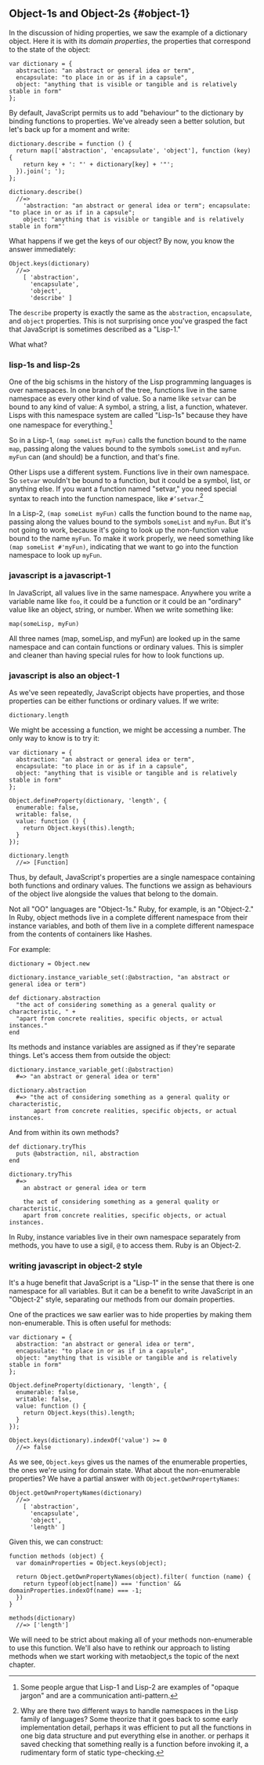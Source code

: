 ## Object-1s and Object-2s {#object-1}

In the discussion of hiding properties, we saw the example of a dictionary object. Here it is with its *domain properties*, the properties that correspond to the state of the object:

    var dictionary = {
      abstraction: "an abstract or general idea or term",
      encapsulate: "to place in or as if in a capsule",
      object: "anything that is visible or tangible and is relatively stable in form"
    };

By default, JavaScript permits us to add "behaviour" to the dictionary by binding functions to properties. We've already seen a better solution, but let's back up for a moment and write:

    dictionary.describe = function () {
      return map(['abstraction', 'encapsulate', 'object'], function (key) {
        return key + ': "' + dictionary[key] + '"';
      }).join('; ');
    };

    dictionary.describe()
      //=>
        'abstraction: "an abstract or general idea or term"; encapsulate: "to place in or as if in a capsule";
        object: "anything that is visible or tangible and is relatively stable in form"'

What happens if we get the keys of our object? By now, you know the answer immediately:

    Object.keys(dictionary)
      //=>
        [ 'abstraction',
          'encapsulate',
          'object',
          'describe' ]

The `describe` property is exactly the same as the `abstraction`, `encapsulate`, and `object` properties. This is not surprising once you've grasped the fact that JavaScript is sometimes described as a "Lisp-1."

What what?

### lisp-1s and lisp-2s

One of the big schisms in the history of the Lisp programming languages is over namespaces. In one branch of the tree, functions live in the same namespace as every other kind of value. So a name like `setvar` can be bound to any kind of value: A symbol, a string, a list, a function, whatever. Lisps with this namespace system are called "Lisp-1s" because they have one namespace for everything.[^jargon]

So in a Lisp-1, `(map someList myFun)` calls the function bound to the name `map`, passing along the values bound to the symbols `someList` and `myFun`. `myFun` can (and should) be a function, and that's fine.

[^jargon]: Some people argue that Lisp-1 and Lisp-2 are examples of "opaque jargon" and are a communication anti-pattern.

Other Lisps use a different system. Functions live in their own namespace. So `setvar` wouldn't be bound to a function, but it could be a symbol, list, or anything else. If you want a function named "setvar," you need special syntax to reach into the function namespace, like `#’setvar`.[^why]

In a Lisp-2, `(map someList myFun)` calls the function bound to the name `map`, passing along the values bound to the symbols `someList` and `myFun`. But it's not going to work, because it's going to look up the non-function value bound to the name `myFun`. To make it work properly, we need something like `(map someList #'myFun)`, indicating that we want to go into the function namespace to look up `myFun`.

[^why]: Why are there two different ways to handle namespaces in the Lisp family of languages? Some theorize that it goes back to some early implementation detail, perhaps it was efficient to put all the functions in one big data structure and put everything else in another. or perhaps it saved checking that something really is a function before invoking it, a rudimentary form of static type-checking.

### javascript is a javascript-1

In JavaScript, all values live in the same namespace. Anywhere you write a variable name like `foo`, it could be a function or it could be an "ordinary" value like an object, string, or number. When we write something like:

    map(someLisp, myFun)

All three names (map, someLisp, and myFun) are looked up in the same namespace and can contain functions or ordinary values. This is simpler and cleaner than having special rules for how to look functions up.

### javascript is also an object-1

As we've seen repeatedly, JavaScript objects have properties, and those properties can be either functions or ordinary values. If we write:

    dictionary.length

We might be accessing a function, we might be accessing a number. The only way to know is to try it:

    var dictionary = {
      abstraction: "an abstract or general idea or term",
      encapsulate: "to place in or as if in a capsule",
      object: "anything that is visible or tangible and is relatively stable in form"
    };

    Object.defineProperty(dictionary, 'length', {
      enumerable: false,
      writable: false,
      value: function () {
        return Object.keys(this).length;
      }
    });

    dictionary.length
      //=> [Function]

Thus, by default, JavaScript's properties are a single namespace containing both functions and ordinary values. The functions we assign as behaviours of the object live alongside the values that belong to the domain.

Not all "OO" languages are "Object-1s." Ruby, for example, is an "Object-2." In Ruby, object methods live in a complete different namespace from their instance variables, and both of them live in a complete different namespace from the contents of containers like Hashes.

For example:

    dictionary = Object.new

    dictionary.instance_variable_set(:@abstraction, "an abstract or general idea or term")

    def dictionary.abstraction
      "the act of considering something as a general quality or characteristic, " +
      "apart from concrete realities, specific objects, or actual instances."
    end

Its methods and instance variables are assigned as if they're separate things. Let's access them from
outside the object:

    dictionary.instance_variable_get(:@abstraction)
      #=> "an abstract or general idea or term"

    dictionary.abstraction
      #=> "the act of considering something as a general quality or characteristic,
           apart from concrete realities, specific objects, or actual instances.

And from within its own methods?

    def dictionary.tryThis
      puts @abstraction, nil, abstraction
    end

    dictionary.tryThis
      #=>
        an abstract or general idea or term

        the act of considering something as a general quality or characteristic,
        apart from concrete realities, specific objects, or actual instances.

In Ruby, instance variables live in their own namespace separately from methods, you have to use a sigil, `@` to access them. Ruby is an Object-2.

### writing javascript in object-2 style

It's a huge benefit that JavaScript is a "Lisp-1" in the sense that there is one namespace for all variables. But it can be a benefit to write JavaScript in an "Object-2" style, separating our methods from our domain properties.

One of the practices we saw earlier was to hide properties by making them non-enumerable. This is often useful for methods:

    var dictionary = {
      abstraction: "an abstract or general idea or term",
      encapsulate: "to place in or as if in a capsule",
      object: "anything that is visible or tangible and is relatively stable in form"
    };

    Object.defineProperty(dictionary, 'length', {
      enumerable: false,
      writable: false,
      value: function () {
        return Object.keys(this).length;
      }
    });

    Object.keys(dictionary).indexOf('value') >= 0
      //=> false

As we see, `Object.keys` gives us the names of the enumerable properties, the ones we're using for domain state. What about the non-enumerable properties? We have a partial answer with `Object.getOwnPropertyNames`:

    Object.getOwnPropertyNames(dictionary)
      //=>
        [ 'abstraction',
          'encapsulate',
          'object',
          'length' ]

Given this, we can construct:

    function methods (object) {
      var domainProperties = Object.keys(object);

      return Object.getOwnPropertyNames(object).filter( function (name) {
        return typeof(object[name]) === 'function' && domainProperties.indexOf(name) === -1;
      })
    }

    methods(dictionary)
      //=> ['length']

We will need to be strict about making all of your methods non-enumerable to use this function. We'll also have to rethink our approach to listing methods when we start working with metaobject,s the topic of the next chapter.
